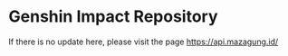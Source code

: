 # Genshin Impact Repository

If there is no update here, please visit the page https://api.mazagung.id/
